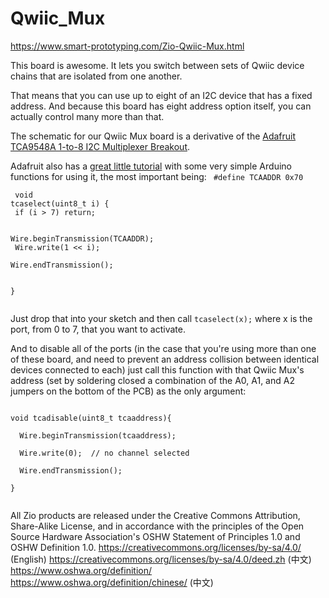 # Qwiic_Mux

https://www.smart-prototyping.com/Zio-Qwiic-Mux.html

This board is awesome. It lets you switch between sets of Qwiic device chains that are isolated from one another.

That means that you can use up to eight of an I2C device that has a fixed address. And because this board has eight address option itself, you can actually control many more than that.

The schematic for our Qwiic Mux board is a derivative of the <a href = "https://learn.adafruit.com/adafruit-tca9548a-1-to-8-i2c-multiplexer-breakout/overview">Adafruit TCA9548A 1-to-8 I2C Multiplexer Breakout</a>.

Adafruit also has a <a href = "https://learn.adafruit.com/adafruit-tca9548a-1-to-8-i2c-multiplexer-breakout/wiring-and-test">great little tutorial</a> with some very simple Arduino functions for using it, the most important being:
<code>
#define TCAADDR 0x70<br>
<br>
void tcaselect(uint8_t i) {<br>
  if (i > 7) return;<br>
 <br>
  Wire.beginTransmission(TCAADDR);<br>
  Wire.write(1 << i);<br>
  Wire.endTransmission();<br>  
}<br>
</code>

Just drop that into your sketch and then call <code>tcaselect(x);</code> where x is the port, from 0 to 7, that you want to activate.

And to disable all of the ports (in the case that you're using more than one of these board, and need to prevent an address collision between identical devices connected to each) just call this function with that Qwiic Mux's address (set by soldering closed a combination of the A0, A1, and A2 jumpers on the bottom of the PCB) as the only argument:

<code>
void tcadisable(uint8_t tcaaddress){<br>
  Wire.beginTransmission(tcaaddress);<br>
  Wire.write(0);  // no channel selected<br>
  Wire.endTransmission();<br>
}<br>
</code>

All Zio products are released under the Creative Commons Attribution, Share-Alike License, and in accordance with the principles of the Open Source Hardware Association's OSHW Statement of Principles 1.0 and OSHW Definition 1.0. https://creativecommons.org/licenses/by-sa/4.0/ (English)
https://creativecommons.org/licenses/by-sa/4.0/deed.zh (中文)
https://www.oshwa.org/definition/
https://www.oshwa.org/definition/chinese/ (中文)
